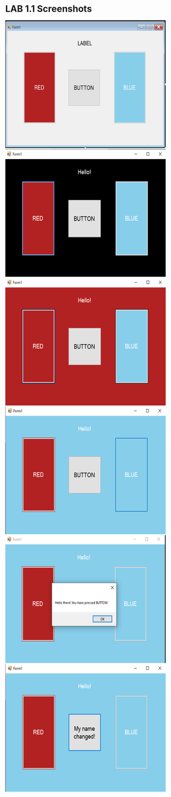 # LAB 1.1 Screenshots
<img src="Screenshot 2021-10-14 140927.png" height="402" width="658"> 
<img src="Screenshot 2021-10-14 141213.png" height="402" width="658"> 
<img src="Screenshot 2021-10-14 141241.png" height="402" width="658"> 
<img src="Screenshot 2021-10-14 141256.png" height="402" width="658"> 
<img src="Screenshot 2021-10-14 141344.png" height="402" width="658"> 
<img src="Screenshot 2021-10-14 141325.png" height="402" width="658"> 
